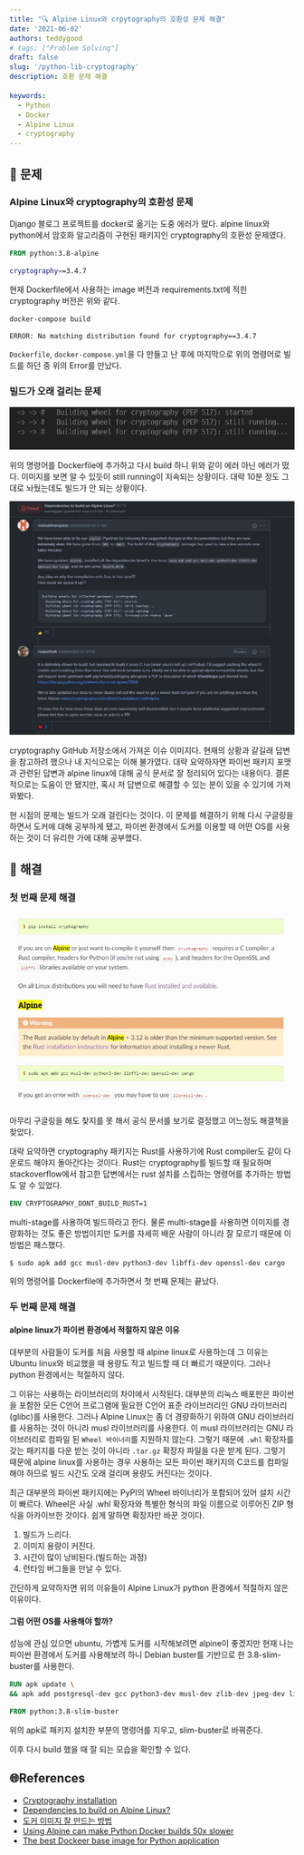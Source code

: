 ```yaml
---
title: "🔍 Alpine Linux와 crpytography의 호환성 문제 해결"
date: '2021-06-02'
authors: teddygood
# tags: ["Problem Solving"]
draft: false
slug: '/python-lib-cryptography'
description: 호환 문제 해결

keywords:
  - Python
  - Docker
  - Alpine Linux
  - cryptography
---
```


## 🤔 문제

### Alpine Linux와 cryptography의 호환성 문제

Django 블로그 프로젝트를 docker로 옮기는 도중 에러가 떴다. alpine linux와 python에서 암호화 알고리즘이 구현된 패키지인 cryptography의 호환성 문제였다. 

```Dockerfile
FROM python:3.8-alpine
```

```bash
cryptography==3.4.7
```

현재 Dockerfile에서 사용하는 image 버전과 requirements.txt에 적힌 cryptography 버전은 위와 같다.

```bash
docker-compose build
```

```
ERROR: No matching distribution found for cryptography==3.4.7
```

`Dockerfile`, `docker-compose.yml`을 다 만들고 난 후에 마지막으로 위의 명령어로 빌드를 하던 중 위의 Error를 만났다. 

### 빌드가 오래 걸리는 문제

![더 상세한 details](../assets/crypto-building-error.jpg)

위의 명령어를 Dockerfile에 추가하고 다시 build 하니 위와 같이 에러 아닌 에러가 떴다. 이미지를 보면 알 수 있듯이 still running이 지속되는 상황이다. 대략 10분 정도 그대로 놔뒀는데도 빌드가 안 되는 상황이다.

![더 상세한 details](../assets/alpine-linux-build-issue.jpg)

cryptography GitHub 저장소에서 가져온 이슈 이미지다. 현재의 상황과 같길래 답변을 참고하려 했으나 내 지식으로는 이해 불가였다. 대략 요약하자면 파이썬 패키지 포맷과 관련된 답변과 alpine linux에 대해 공식 문서로 잘 정리되어 있다는 내용이다. 결론적으로는 도움이 안 됐지만, 혹시 저 답변으로 해결할 수 있는 분이 있을 수 있기에 가져와봤다.

현 시점의 문제는 빌드가 오래 걸린다는 것이다. 이 문제를 해결하기 위해 다시 구글링을 하면서 도커에 대해 공부하게 됐고, 파이썬 환경에서 도커를 이용할 때 어떤 OS를 사용하는 것이 더 유리한 가에 대해 공부했다.

<!--truncate-->

## 🚩 해결

### 첫 번째 문제 해결

![crypto-doc](../assets/cryptography-doc.jpg)

아무리 구글링을 해도 찾지를 못 해서 공식 문서를 보기로 결정했고 어느정도 해결책을 찾았다.

대략 요약하면 cryptography 패키지는 Rust를 사용하기에 Rust compiler도 같이 다운로드 해야지 돌아간다는 것이다. Rust는 cryptography를 빌드할 때 필요하며 stackoverflow에서 참고한 답변에서는 rust 설치를 스킵하는 명령어를 추가하는 방법도 알 수 있었다.

```Dockerfile
ENV CRYPTOGRAPHY_DONT_BUILD_RUST=1
```

multi-stage를 사용하여 빌드하라고 한다. 물론 multi-stage를 사용하면 이미지를 경량화하는 것도 좋은 방법이지만 도커를 자세히 배운 사람이 아니라 잘 모르기 때문에 이 방법은 패스했다. 

```shell
$ sudo apk add gcc musl-dev python3-dev libffi-dev openssl-dev cargo
```

위의 명령어를 Dockerfile에 추가하면서 첫 번째 문제는 끝났다.

### 두 번째 문제 해결

#### alpine linux가 파이썬 환경에서 적절하지 않은 이유

대부분의 사람들이 도커를 처음 사용할 때 alpine linux로 사용하는데 그 이유는 Ubuntu linux와 비교했을 때 용량도 작고 빌드할 때 더 빠르기 때문이다. 그러나 python 환경에서는 적절하지 않다.

그 이유는 사용하는 라이브러리의 차이에서 시작된다. 대부분의 리눅스 배포판은 파이썬을 포함한 모든 C언어 프로그램에 필요한 C언어 표준 라이브러리인 GNU 라이브러리(glibc)를 사용한다. 그러나 Alpine Linux는 좀 더 경량화하기 위하여 GNU 라이브러리를 사용하는 것이 아니라 musl 라이브러리를 사용한다. 이 musl 라이브러리는 GNU 라이브러리로 컴파일 된 `Wheel 바이너리`를 지원하지 않는다. 그렇기 때문에 `.whl` 확장자를 갖는 패키지를 다운 받는 것이 아니라 `.tar.gz` 확장자 파일을 다운 받게 된다. 그렇기 때문에 alpine linux를 사용하는 경우 사용하는 모든 파이썬 패키지의 C코드를 컴파일 해야 하므로 빌드 시간도 오래 걸리며 용량도 커진다는 것이다. 

최근 대부분의 파이썬 패키지에는 PyPI의 Wheel 바이너리가 포함되어 있어 설치 시간이 빠르다. Wheel은 사실 .whl 확장자와 특별한 형식의 파일 이름으로 이루어진 ZIP 형식을 아카이브한 것이다. 쉽게 말하면 확장자만 바꾼 것이다.

1. 빌드가 느리다.
2. 이미지 용량이 커진다.
3. 시간이 많이 낭비된다.(빌드하는 과정)
4. 런타임 버그들을 만날 수 있다.

간단하게 요약하자면 위의 이유들이 Alpine Linux가 python 환경에서 적절하지 않은 이유이다.

#### 그럼 어떤 OS를 사용해야 할까?

성능에 관심 있으면 ubuntu, 가볍게 도커를 시작해보려면 alpine이 좋겠지만 현재 나는 파이썬 환경에서 도커를 사용해보려 하니 Debian buster를 기반으로 한 3.8-slim-buster를 사용한다.

```Dockerfile
RUN apk update \
&& apk add postgresql-dev gcc python3-dev musl-dev zlib-dev jpeg-dev libffi-dev openssl-dev cargo
```

```Dockerfile
FROM python:3.8-slim-buster
```

위의 apk로 패키지 설치한 부분의 명령어를 지우고, slim-buster로 바꿔준다.

이후 다시 build 했을 때 잘 되는 모습을 확인할 수 있다.

## 🌐References

- [Cryptography installation](https://cryptography.io/en/latest/installation/)
- [Dependencies to build on Alpine Linux?](https://github.com/pyca/cryptography/issues/5776)
- [도커 이미지 잘 만드는 방법](https://jonnung.dev/docker/2020/04/08/optimizing-docker-images/)
- [Using Alpine can make Python Docker builds 50x slower](https://pythonspeed.com/articles/alpine-docker-python/)
- [The best Dockeer base image for Python application](https://pythonspeed.com/articles/base-image-python-docker-images/)
